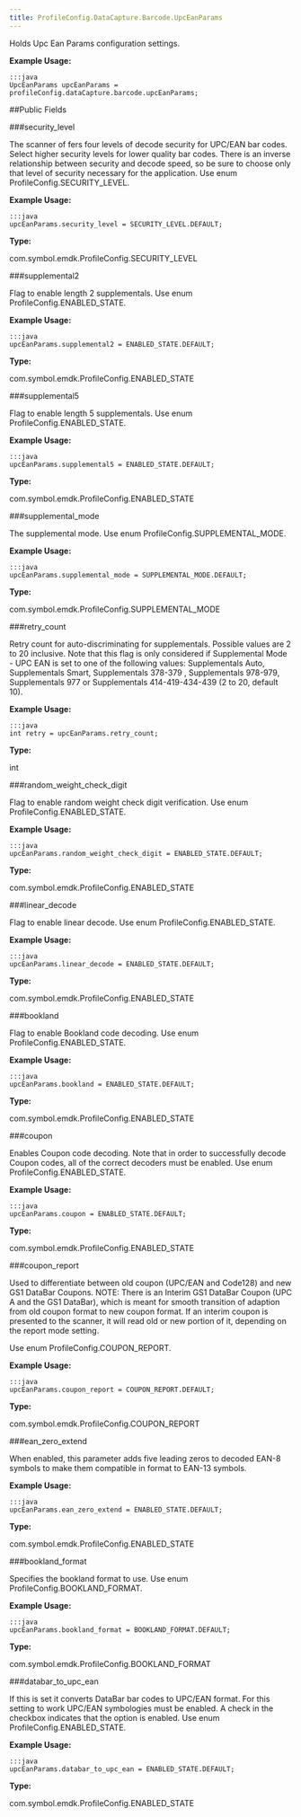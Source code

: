 ```yaml
---
title: ProfileConfig.DataCapture.Barcode.UpcEanParams
---
```


Holds Upc Ean Params configuration settings.

 

**Example Usage:**
	
	:::java	
	UpcEanParams upcEanParams = profileConfig.dataCapture.barcode.upcEanParams;


##Public Fields

###security_level

The scanner of fers four levels of decode security for UPC/EAN bar codes.
 Select higher security levels for lower quality bar codes.
 There is an inverse relationship between security and decode speed, so be sure to choose only that level of security necessary for the application.
 Use enum  ProfileConfig.SECURITY_LEVEL.

 

**Example Usage:**
	
	:::java	
	upcEanParams.security_level = SECURITY_LEVEL.DEFAULT;


**Type:**

com.symbol.emdk.ProfileConfig.SECURITY_LEVEL

###supplemental2

Flag to enable length 2 supplementals.
 Use enum  ProfileConfig.ENABLED_STATE.

 

**Example Usage:**
	
	:::java	
	upcEanParams.supplemental2 = ENABLED_STATE.DEFAULT;


**Type:**

com.symbol.emdk.ProfileConfig.ENABLED_STATE

###supplemental5

Flag to enable length 5 supplementals.
 Use enum  ProfileConfig.ENABLED_STATE.

 

**Example Usage:**
	
	:::java	
	upcEanParams.supplemental5 = ENABLED_STATE.DEFAULT;


**Type:**

com.symbol.emdk.ProfileConfig.ENABLED_STATE

###supplemental_mode

The supplemental mode.
 Use enum  ProfileConfig.SUPPLEMENTAL_MODE.

 

**Example Usage:**
	
	:::java	
	upcEanParams.supplemental_mode = SUPPLEMENTAL_MODE.DEFAULT;


**Type:**

com.symbol.emdk.ProfileConfig.SUPPLEMENTAL_MODE

###retry_count

Retry count for auto-discriminating for supplementals. Possible values are 2 to 20 inclusive.
 Note that this flag is only considered if Supplemental Mode - UPC EAN is set to one of the following values:
 Supplementals Auto, Supplementals Smart, Supplementals 378-379 , Supplementals 978-979, Supplementals 977 or Supplementals 414-419-434-439 (2 to 20, default 10).

 

**Example Usage:**
	
	:::java	
	int retry = upcEanParams.retry_count;


**Type:**

int

###random_weight_check_digit

Flag to enable random weight check digit verification.
 Use enum  ProfileConfig.ENABLED_STATE.

 

**Example Usage:**
	
	:::java	
	upcEanParams.random_weight_check_digit = ENABLED_STATE.DEFAULT;


**Type:**

com.symbol.emdk.ProfileConfig.ENABLED_STATE

###linear_decode

Flag to enable linear decode.
 Use enum  ProfileConfig.ENABLED_STATE.

 

**Example Usage:**
	
	:::java	
	upcEanParams.linear_decode = ENABLED_STATE.DEFAULT;


**Type:**

com.symbol.emdk.ProfileConfig.ENABLED_STATE

###bookland

Flag to enable Bookland code decoding.
 Use enum  ProfileConfig.ENABLED_STATE.

 

**Example Usage:**
	
	:::java	
	upcEanParams.bookland = ENABLED_STATE.DEFAULT;


**Type:**

com.symbol.emdk.ProfileConfig.ENABLED_STATE

###coupon

Enables Coupon code decoding.
 Note that in order to successfully decode Coupon codes, all of the correct decoders must be enabled.
 Use enum  ProfileConfig.ENABLED_STATE.

 

**Example Usage:**
	
	:::java	
	upcEanParams.coupon = ENABLED_STATE.DEFAULT;


**Type:**

com.symbol.emdk.ProfileConfig.ENABLED_STATE

###coupon_report

Used to differentiate between old coupon (UPC/EAN and Code128) and new GS1 DataBar Coupons.
 NOTE: There is an Interim GS1 DataBar Coupon (UPC A and the GS1 DataBar), which is meant for smooth transition of adaption from old coupon format to new coupon format.
 If an interim coupon is presented to the scanner, it will read old or new portion of it, depending on the report mode setting.

 Use enum  ProfileConfig.COUPON_REPORT.

 

**Example Usage:**
	
	:::java	
	upcEanParams.coupon_report = COUPON_REPORT.DEFAULT;


**Type:**

com.symbol.emdk.ProfileConfig.COUPON_REPORT

###ean_zero_extend

When enabled, this parameter adds five leading zeros to decoded EAN-8 symbols to make them compatible in format to EAN-13 symbols.

 

**Example Usage:**
	
	:::java	
	upcEanParams.ean_zero_extend = ENABLED_STATE.DEFAULT;


**Type:**

com.symbol.emdk.ProfileConfig.ENABLED_STATE

###bookland_format

Specifies the bookland format to use.
 Use enum  ProfileConfig.BOOKLAND_FORMAT.

 

**Example Usage:**
	
	:::java	
	upcEanParams.bookland_format = BOOKLAND_FORMAT.DEFAULT;


**Type:**

com.symbol.emdk.ProfileConfig.BOOKLAND_FORMAT

###databar_to_upc_ean

If this is set it converts DataBar bar codes to UPC/EAN format.
 For this setting to work UPC/EAN symbologies must be enabled. A check in the checkbox indicates that the option is enabled.
 Use enum  ProfileConfig.ENABLED_STATE.

 

**Example Usage:**
	
	:::java	
	upcEanParams.databar_to_upc_ean = ENABLED_STATE.DEFAULT;


**Type:**

com.symbol.emdk.ProfileConfig.ENABLED_STATE


